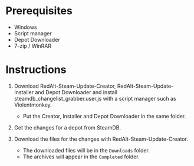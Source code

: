 # Prerequisites

- Windows
- Script manager
- Depot Downloader
- 7-zip / WinRAR

# Instructions

1. Download RedAlt-Steam-Update-Creator, RedAlt-Steam-Update-Installer and Depot Downloader and install
   steamdb_changelist_grabber.user.js with a script manager such as Violentmonkey.

    - Put the Creator, Installer and Depot Downloader in the same folder.

2. Get the changes for a depot from SteamDB.

3. Download the files for the changes with RedAlt-Steam-Update-Creator.
    - The downloaded files will be in the `Downloads` folder.
    - The archives will appear in the `Completed` folder.